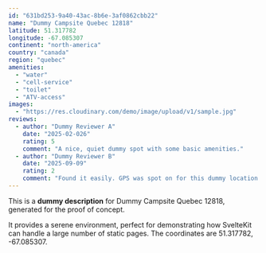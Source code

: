 ```yaml
---
id: "631bd253-9a40-43ac-8b6e-3af0862cbb22"
name: "Dummy Campsite Quebec 12818"
latitude: 51.317782
longitude: -67.085307
continent: "north-america"
country: "canada"
region: "quebec"
amenities:
  - "water"
  - "cell-service"
  - "toilet"
  - "ATV-access"
images:
  - "https://res.cloudinary.com/demo/image/upload/v1/sample.jpg"
reviews:
  - author: "Dummy Reviewer A"
    date: "2025-02-026"
    rating: 5
    comment: "A nice, quiet dummy spot with some basic amenities."
  - author: "Dummy Reviewer B"
    date: "2025-09-09"
    rating: 2
    comment: "Found it easily. GPS was spot on for this dummy location."
---
```


This is a **dummy description** for Dummy Campsite Quebec 12818, generated for the proof of concept.

It provides a serene environment, perfect for demonstrating how SvelteKit can handle a large number of static pages. The coordinates are 51.317782, -67.085307.
